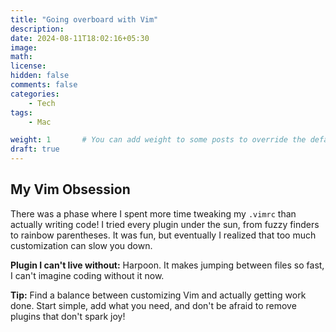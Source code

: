 ```yaml
---
title: "Going overboard with Vim"
description: 
date: 2024-08-11T18:02:16+05:30
image: 
math: 
license: 
hidden: false
comments: false
categories:
    - Tech
tags:
    - Mac

weight: 1       # You can add weight to some posts to override the default sorting (date descending)
draft: true
---
```


## My Vim Obsession

There was a phase where I spent more time tweaking my `.vimrc` than actually writing code! I tried every plugin under the sun, from fuzzy finders to rainbow parentheses. It was fun, but eventually I realized that too much customization can slow you down.

**Plugin I can't live without:**
Harpoon. It makes jumping between files so fast, I can't imagine coding without it now.

**Tip:**
Find a balance between customizing Vim and actually getting work done. Start simple, add what you need, and don't be afraid to remove plugins that don't spark joy!

